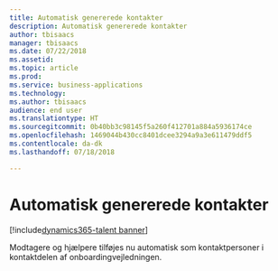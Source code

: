 ```yaml
---
title: Automatisk genererede kontakter
description: Automatisk genererede kontakter
author: tbisaacs
manager: tbisaacs
ms.date: 07/22/2018
ms.assetid: 
ms.topic: article
ms.prod: 
ms.service: business-applications
ms.technology: 
ms.author: tbisaacs
audience: end user
ms.translationtype: HT
ms.sourcegitcommit: 0b40bb3c98145f5a260f412701a884a5936174ce
ms.openlocfilehash: 1469044b430cc8401dcee3294a9a3e611479ddf5
ms.contentlocale: da-dk
ms.lasthandoff: 07/18/2018

---
```

#  <a name="auto-generated-contacts"></a>Automatisk genererede kontakter

[!include[dynamics365-talent banner](../../includes/dynamics365-talent.md)]



Modtagere og hjælpere tilføjes nu automatisk som kontaktpersoner i kontaktdelen af onboardingvejledningen.

